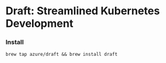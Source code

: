 # Draft: Streamlined Kubernetes Development

### Install

```
brew tap azure/draft && brew install draft
```
